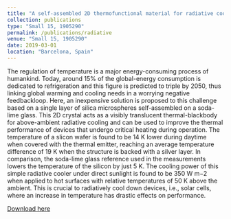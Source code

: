 ```yaml
---
title: "A self‐assembled 2D thermofunctional material for radiative cooling"
collection: publications
type: "Small 15, 1905290"
permalink: /publications/radiative
venue: "Small 15, 1905290"
date: 2019-03-01
location: "Barcelona, Spain"
---
```


The regulation of temperature is a major energy-consuming process of humankind. Today, around 15% of the global-energy consumption is dedicated to refrigeration and this figure is predicted to triple by 2050, thus linking global warming and cooling needs in a worrying negative feedbackloop. Here, an inexpensive solution is proposed to this challenge based on a single layer of silica microspheres self-assembled on a soda-lime glass. This
2D crystal acts as a visibly translucent thermal-blackbody for above-ambient radiative cooling and can be used to improve the thermal performance of devices that undergo critical heating during operation. The temperature of a slicon wafer is found to be 14 K lower during daytime when covered with the thermal emitter, reaching an average temperature difference of 19 K when the structure is backed with a silver layer. In comparison, the soda-lime glass reference used in the measurements lowers the temperature of the silicon by just 5 K. The cooling power of this simple radiative cooler under direct sunlight is found to be 350 W m−2 when applied to hot surfaces with relative temperatures of 50 K above the ambient. This is crucial to radiatively cool down devices, i.e., solar cells, where an increase in temperature has drastic effects on performance.

[Download here](https://pdgarfer.github.io/files/radiative.pdf)


